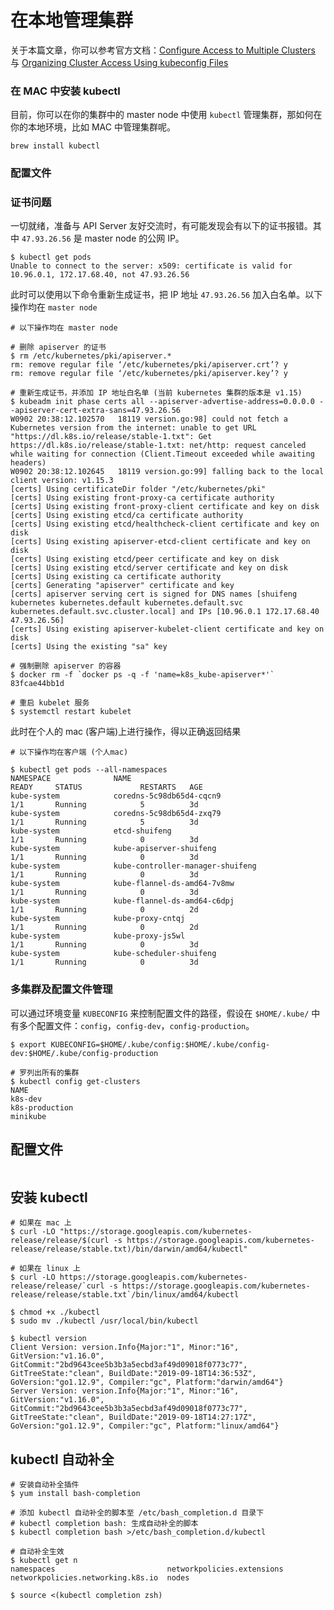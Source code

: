 # 在本地管理集群

关于本篇文章，你可以参考官方文档：[Configure Access to Multiple Clusters](https://kubernetes.io/docs/tasks/access-application-cluster/configure-access-multiple-clusters/#explore-the-home-kube-directory) 与 [Organizing Cluster Access Using kubeconfig Files](https://kubernetes.io/docs/concepts/configuration/organize-cluster-access-kubeconfig/)

### 在 MAC 中安装 kubectl

目前，你可以在你的集群中的 master node 中使用 `kubectl` 管理集群，那如何在你的本地环境，比如 MAC 中管理集群呢。

``` shell
brew install kubectl
```

### 配置文件

### 证书问题

一切就绪，准备与 API Server 友好交流时，有可能发现会有以下的证书报错。其中 `47.93.26.56` 是 master node 的公网 IP。

``` shell
$ kubectl get pods
Unable to connect to the server: x509: certificate is valid for 10.96.0.1, 172.17.68.40, not 47.93.26.56
```

此时可以使用以下命令重新生成证书，把 IP 地址 `47.93.26.56` 加入白名单。以下操作均在 `master node`

``` shell
# 以下操作均在 master node

# 删除 apiserver 的证书
$ rm /etc/kubernetes/pki/apiserver.*
rm: remove regular file ‘/etc/kubernetes/pki/apiserver.crt’? y
rm: remove regular file ‘/etc/kubernetes/pki/apiserver.key’? y

# 重新生成证书，并添加 IP 地址白名单 (当前 kubernetes 集群的版本是 v1.15)
$ kubeadm init phase certs all --apiserver-advertise-address=0.0.0.0 --apiserver-cert-extra-sans=47.93.26.56
W0902 20:38:12.102570   18119 version.go:98] could not fetch a Kubernetes version from the internet: unable to get URL "https://dl.k8s.io/release/stable-1.txt": Get https://dl.k8s.io/release/stable-1.txt: net/http: request canceled while waiting for connection (Client.Timeout exceeded while awaiting headers)
W0902 20:38:12.102645   18119 version.go:99] falling back to the local client version: v1.15.3
[certs] Using certificateDir folder "/etc/kubernetes/pki"
[certs] Using existing front-proxy-ca certificate authority
[certs] Using existing front-proxy-client certificate and key on disk
[certs] Using existing etcd/ca certificate authority
[certs] Using existing etcd/healthcheck-client certificate and key on disk
[certs] Using existing apiserver-etcd-client certificate and key on disk
[certs] Using existing etcd/peer certificate and key on disk
[certs] Using existing etcd/server certificate and key on disk
[certs] Using existing ca certificate authority
[certs] Generating "apiserver" certificate and key
[certs] apiserver serving cert is signed for DNS names [shuifeng kubernetes kubernetes.default kubernetes.default.svc kubernetes.default.svc.cluster.local] and IPs [10.96.0.1 172.17.68.40 47.93.26.56]
[certs] Using existing apiserver-kubelet-client certificate and key on disk
[certs] Using the existing "sa" key

# 强制删除 apiserver 的容器
$ docker rm -f `docker ps -q -f 'name=k8s_kube-apiserver*'`
83fcae44bb1d

# 重启 kubelet 服务
$ systemctl restart kubelet
```

此时在个人的 mac (客户端)上进行操作，得以正确返回结果

``` shell
# 以下操作均在客户端 (个人mac)

$ kubectl get pods --all-namespaces 
NAMESPACE              NAME                                          READY     STATUS             RESTARTS   AGE
kube-system            coredns-5c98db65d4-cqcn9                      1/1       Running            5          3d
kube-system            coredns-5c98db65d4-zxq79                      1/1       Running            5          3d
kube-system            etcd-shuifeng                                 1/1       Running            0          3d
kube-system            kube-apiserver-shuifeng                       1/1       Running            0          3d
kube-system            kube-controller-manager-shuifeng              1/1       Running            0          3d
kube-system            kube-flannel-ds-amd64-7v8mw                   1/1       Running            0          3d
kube-system            kube-flannel-ds-amd64-c6dpj                   1/1       Running            0          2d
kube-system            kube-proxy-cntqj                              1/1       Running            0          2d
kube-system            kube-proxy-js5wl                              1/1       Running            0          3d
kube-system            kube-scheduler-shuifeng                       1/1       Running            0          3d
```

### 多集群及配置文件管理

可以通过环境变量 `KUBECONFIG` 来控制配置文件的路径，假设在 `$HOME/.kube/` 中有多个配置文件：`config`，`config-dev`，`config-production`。

``` shell
$ export KUBECONFIG=$HOME/.kube/config:$HOME/.kube/config-dev:$HOME/.kube/config-production

# 罗列出所有的集群
$ kubectl config get-clusters
NAME
k8s-dev
k8s-production
minikube
```
## 配置文件

```
```

## 安装 kubectl

``` shell
# 如果在 mac 上
$ curl -LO "https://storage.googleapis.com/kubernetes-release/release/$(curl -s https://storage.googleapis.com/kubernetes-release/release/stable.txt)/bin/darwin/amd64/kubectl"

# 如果在 linux 上
$ curl -LO https://storage.googleapis.com/kubernetes-release/release/`curl -s https://storage.googleapis.com/kubernetes-release/release/stable.txt`/bin/linux/amd64/kubectl

$ chmod +x ./kubectl
$ sudo mv ./kubectl /usr/local/bin/kubectl

$ kubectl version
Client Version: version.Info{Major:"1", Minor:"16", GitVersion:"v1.16.0", GitCommit:"2bd9643cee5b3b3a5ecbd3af49d09018f0773c77", GitTreeState:"clean", BuildDate:"2019-09-18T14:36:53Z", GoVersion:"go1.12.9", Compiler:"gc", Platform:"darwin/amd64"}
Server Version: version.Info{Major:"1", Minor:"16", GitVersion:"v1.16.0", GitCommit:"2bd9643cee5b3b3a5ecbd3af49d09018f0773c77", GitTreeState:"clean", BuildDate:"2019-09-18T14:27:17Z", GoVersion:"go1.12.9", Compiler:"gc", Platform:"linux/amd64"}
```

## kubectl 自动补全

``` shell
# 安装自动补全插件
$ yum install bash-completion

# 添加 kubectl 自动补全的脚本至 /etc/bash_completion.d 目录下
# kubectl completion bash: 生成自动补全的脚本
$ kubectl completion bash >/etc/bash_completion.d/kubectl

# 自动补全生效
$ kubectl get n
namespaces                         networkpolicies.extensions         networkpolicies.networking.k8s.io  nodes
```

``` shell
$ source <(kubectl completion zsh)
```
